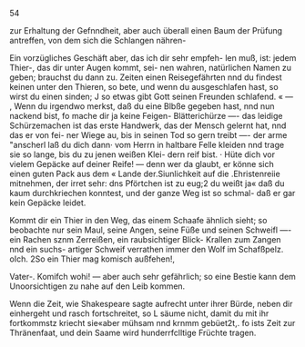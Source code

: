 54

zur Erhaltung der Gefnndheit, aber auch überall einen Baum
der Prüfung antreffen, von dem sich die Schlangen nähren-

Ein vorzügliches Geschäft aber, das ich dir sehr empfeh-
len muß, ist: jedem Thier-, das dir unter Augen kommt, sei-
nen wahren, natürlichen Namen zu geben; brauchst du dann
zu. Zeiten einen Reisegefährten nnd du findest keinen unter
den Thieren, so bete, und wenn du ausgeschlafen hast, so
wirst du einen sinden; J so etwas gibt Gott seinen Freunden
schlafend. « —
, Wenn du irgendwo merkst, daß du eine Blbße gegeben
hast, nnd nun nackend bist, fo mache dir ja keine Feigen-
Blätterichürze —- das leidige Schürzemachen ist das erste
Handwerk, das der Mensch gelernt hat, nnd das er von fei-
ner Wiege au, bis in seinen Tod so gern treibt —- der arme
"anscherl laß du dich dann· vom Herrn in haltbare Felle
kleiden nnd trage sie so lange, bis du zu jenen weißen Klei-
dern reif bist.
· Hüte dich vor vielem Gepäcke auf deiner Reife! — denn
wer da glaubt, er könne sich einen guten Pack aus dem
« Lande der.Siunlichkeit auf die .Ehristenreiie mitnehmen, der
irret sehr: dns Pförtchen ist zu eug;2 du weißt ja« daß du
kaum durchkriechen konntest, und der ganze Weg ist so schmal-
daß er gar kein Gepäcke leidet.

Kommt dir ein Thier in den Weg, das einem Schaafe
ähnlich sieht; so beobachte nur sein Maul, seine Angen, seine
Füße und seinen Schweifl —- ein Rachen sznm Zerreißen,
ein raubsichtiger Blick- Krallen zum Zangen nnd ein suchs-
artiger Schweif verrathen immer den Wolf im Schafßpelz.
oIch. 2So ein Thier mag komisch außfehen!,

Vater-. Komifch wohi! — aber auch sehr gefährlich;
so eine Bestie kann dem Unoorsichtigen zu nahe auf den Leib
kommen.

Wenn die Zeit, wie Shakespeare sagte aufrecht unter
ihrer Bürde, neben dir einhergeht und rasch fortschreitet, so
L säume nicht, damit du mit ihr fortkommstz kriecht sie«aber
mühsam nnd krnmm gebüet2t,. fo ists Zeit zur Thränenfaat,
und dein Saame wird hunderrfclltige Früchte tragen.


